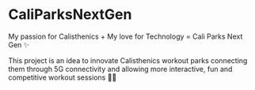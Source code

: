 # CaliParksNextGen
My passion for Calisthenics + My love for Technology = Cali Parks Next Gen ✨

This project is an idea to innovate Calisthenics workout parks connecting them through 5G connectivity and allowing more interactive, fun and competitive workout sessions 🤸‍♂️
